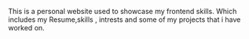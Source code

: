 This is a personal website used to showcase my frontend skills.
Which includes my Resume,skills , intrests and some of my projects that i have worked on. 
